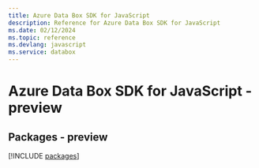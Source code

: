 ```yaml
---
title: Azure Data Box SDK for JavaScript
description: Reference for Azure Data Box SDK for JavaScript
ms.date: 02/12/2024
ms.topic: reference
ms.devlang: javascript
ms.service: databox
---
```

# Azure Data Box SDK for JavaScript - preview
## Packages - preview
[!INCLUDE [packages](data-box-index.md)]